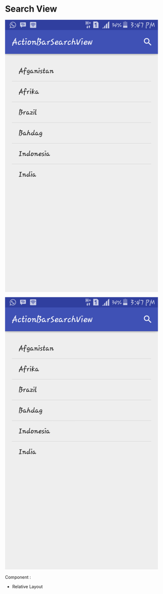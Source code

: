 # Search View
 
![screenshot](app/src/main/res/Screenshot_2017-10-15-15-47-11.png)

![screenshot](app/src/main/res/Screenshot_2017-10-15-15-47-11.png)

Component :
- Relative Layout
